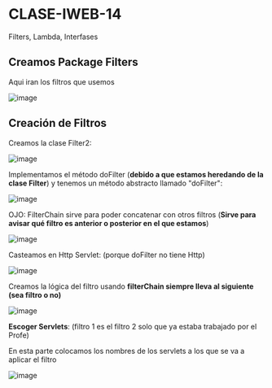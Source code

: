 # CLASE-IWEB-14
Filters, Lambda, Interfases

## Creamos Package Filters
Aqui iran los filtros que usemos

![image](https://github.com/SergioABS0813/CLASE-IWEB-14/assets/134556600/37156756-74fa-497d-a614-0fc6dd2d59a5)

## Creación de Filtros

Creamos la clase Filter2:

![image](https://github.com/SergioABS0813/CLASE-IWEB-14/assets/134556600/7bc3b474-2349-443d-8e29-7f3ee09a887d)

Implementamos el método doFilter (**debido a que estamos heredando de la clase Filter**) y tenemos un método abstracto llamado "doFilter":

![image](https://github.com/SergioABS0813/CLASE-IWEB-14/assets/134556600/9e79ac10-7ae2-4865-a101-b479448d6f3f)

OJO: FilterChain sirve para poder concatenar con otros filtros (**Sirve para avisar qué filtro es anterior o posterior en el que estamos**)

![image](https://github.com/SergioABS0813/CLASE-IWEB-14/assets/134556600/56b650d6-d16e-47d6-a538-8d44ab701c02)

Casteamos en Http Servlet: (porque doFilter no tiene Http)

![image](https://github.com/SergioABS0813/CLASE-IWEB-14/assets/134556600/98492cfc-a5d6-4d08-a1fa-2ff939050c24)

Creamos la lógica del filtro usando **filterChain siempre lleva al siguiente (sea filtro o no)**

![image](https://github.com/SergioABS0813/CLASE-IWEB-14/assets/134556600/0302610a-b7d1-454f-b99c-76261082733f)

**Escoger Servlets**: (filtro 1 es el filtro 2 solo que ya estaba trabajado por el Profe)

En esta parte colocamos los nombres de los servlets a los que se va a aplicar el filtro

![image](https://github.com/SergioABS0813/CLASE-IWEB-14/assets/134556600/309a2b49-f0bd-4042-a369-1439d7c17a4c)



